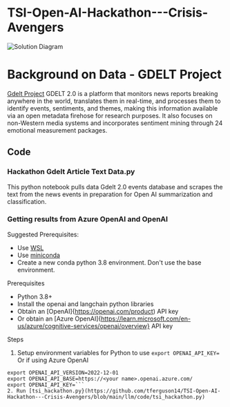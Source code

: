 # TSI-Open-AI-Hackathon---Crisis-Avengers

![Solution Diagram](https://raw.githubusercontent.com/tferguson14/TSI-Open-AI-Hackathon---Crisis-Avengers/main/solution%20diagram.png)

# Background on Data - GDELT Project

[Gdelt Project](https://www.gdeltproject.org/)
GDELT 2.0 is a platform that monitors news reports breaking anywhere in the world, translates them in real-time, and processes them to identify events, sentiments, and themes, making this information available via an open metadata firehose for research purposes. It also focuses on non-Western media systems and incorporates sentiment mining through 24 emotional measurement packages.




## Code

### Hackathon Gdelt Article Text Data.py 

This python notebook pulls data Gdelt 2.0 events database and scrapes the text from the news events in preparation for Open AI summarization and classification.

### Getting results from Azure OpenAI and OpenAI

Suggested Prerequisites:
- Use [WSL](https://learn.microsoft.com/en-us/windows/wsl/install)
- Use [miniconda](https://docs.conda.io/en/latest/miniconda.html)
- Create a new conda python 3.8 environment. Don't use the base environment.

Prerequisites
- Python 3.8+
- Install the openai and langchain python libraries
- Obtain an [OpenAI]{https://openai.com/product) API key
- Or obtain an [Azure OpenAI]{https://learn.microsoft.com/en-us/azure/cognitive-services/openai/overview} API key

Steps
1. Setup environment variables for Python to use
  ``export OPENAI_API_KEY=``
Or if using Azure OpenAI
  ```export OPENAI_API_TYPE=azure
  export OPENAI_API_VERSION=2022-12-01
  export OPENAI_API_BASE=https://<your name>.openai.azure.com/
  export OPENAI_API_KEY=```
2. Run [tsi_hackathon.py}(https://github.com/tferguson14/TSI-Open-AI-Hackathon---Crisis-Avengers/blob/main/llm/code/tsi_hackathon.py)
